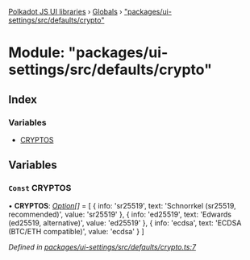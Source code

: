 [Polkadot JS UI libraries](../README.md) › [Globals](../globals.md) › ["packages/ui-settings/src/defaults/crypto"](_packages_ui_settings_src_defaults_crypto_.md)

# Module: "packages/ui-settings/src/defaults/crypto"

## Index

### Variables

* [CRYPTOS](_packages_ui_settings_src_defaults_crypto_.md#const-cryptos)

## Variables

### `Const` CRYPTOS

• **CRYPTOS**: *[Option](_packages_ui_settings_src_types_.md#option)[]* = [
  {
    info: 'sr25519',
    text: 'Schnorrkel (sr25519, recommended)',
    value: 'sr25519'
  },
  {
    info: 'ed25519',
    text: 'Edwards (ed25519, alternative)',
    value: 'ed25519'
  },
  {
    info: 'ecdsa',
    text: 'ECDSA (BTC/ETH compatible)',
    value: 'ecdsa'
  }
]

*Defined in [packages/ui-settings/src/defaults/crypto.ts:7](https://github.com/polkadot-js/ui/blob/00d24f5/packages/ui-settings/src/defaults/crypto.ts#L7)*
